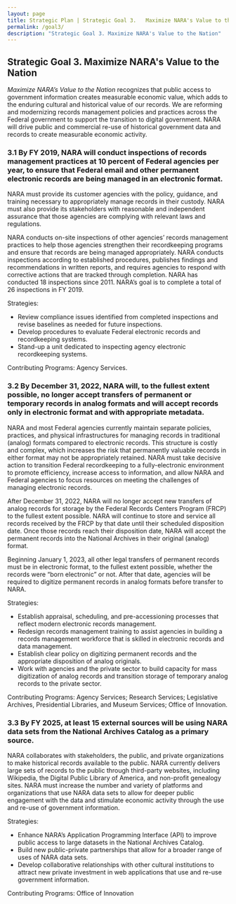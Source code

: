 ```yaml
---
layout: page
title: Strategic Plan | Strategic Goal 3.	Maximize NARA's Value to the Nation
permalink: /goal3/
description: "Strategic Goal 3.	Maximize NARA's Value to the Nation"
---
```


## Strategic Goal 3.	Maximize NARA's Value to the Nation

*Maximize NARA’s Value to the Nation* recognizes that public access to government information creates measurable economic value, which adds to the enduring cultural and historical value of our records. We are reforming and modernizing records management policies and practices across the Federal government to support the transition to digital government. NARA will drive public and commercial re-use of historical government data and records to create measurable economic activity.

### 3.1	By FY 2019, NARA will conduct inspections of records management practices at 10 percent of Federal agencies per year, to ensure that Federal email and other permanent electronic records are being managed in an electronic format.

NARA must provide its customer agencies with the policy, guidance, and training necessary to appropriately manage records in their custody. NARA must also provide its stakeholders with reasonable and independent assurance that those agencies are complying with relevant laws and regulations.  

NARA conducts on-site inspections of other agencies’ records management practices to help those agencies strengthen their recordkeeping programs and ensure that records are being managed appropriately. NARA conducts inspections according to established procedures, publishes findings and recommendations in written reports, and requires agencies to respond with corrective actions that are tracked through completion. NARA has conducted 18 inspections since 2011. NARA’s goal is to complete a total of 26 inspections in FY 2019. 

Strategies: 
-	Review compliance issues identified from completed inspections and revise baselines as needed for future inspections. 
-	Develop procedures to evaluate Federal electronic records and recordkeeping systems.
-	Stand-up a unit dedicated to inspecting agency electronic recordkeeping systems. 

Contributing Programs: 	Agency Services.


### 3.2	By December 31, 2022, NARA will, to the fullest extent possible, no longer accept transfers of permanent or temporary records in analog formats and will accept records only in electronic format and with appropriate metadata.

NARA and most Federal agencies currently maintain separate policies, practices, and physical infrastructures for managing records in traditional (analog) formats compared to electronic records. This structure is costly and complex, which increases the risk that permanently valuable records in either format may not be appropriately retained. NARA must take decisive action to transition Federal recordkeeping to a fully-electronic environment to promote efficiency, increase access to information, and allow NARA and Federal agencies to focus resources on meeting the challenges of managing electronic records.  

After December 31, 2022, NARA will no longer accept new transfers of analog records for storage by the Federal Records Centers Program (FRCP) to the fullest extent possible. NARA will continue to store and service all records received by the FRCP by that date until their scheduled disposition date. Once those records reach their disposition date, NARA will accept the permanent records into the National Archives in their original (analog) format. 

Beginning January 1, 2023, all other legal transfers of permanent records must be in electronic format, to the fullest extent possible, whether the records were “born electronic” or not. After that date, agencies will be required to digitize permanent records in analog formats before transfer to NARA.

Strategies:
-	Establish appraisal, scheduling, and pre-accessioning processes that reflect modern electronic records management.
-	Redesign records management training to assist agencies in building a records management workforce that is skilled in electronic records and data management.
-	Establish clear policy on digitizing permanent records and the appropriate disposition of analog originals. 
-	Work with agencies and the private sector to build capacity for mass digitization of analog records and transition storage of temporary analog records to the private sector.

Contributing Programs: 	Agency Services; Research Services; Legislative Archives, Presidential Libraries, and Museum Services; Office of Innovation.

### 3.3	By FY 2025, at least 15 external sources will be using NARA data sets from the National Archives Catalog as a primary source. 

NARA collaborates with stakeholders, the public, and private organizations to make historical records available to the public. NARA currently delivers large sets of records to the public through third-party websites, including Wikipedia, the Digital Public Library of America, and non-profit genealogy sites. NARA must increase the number and variety of platforms and organizations that use NARA data sets to allow for deeper public engagement with the data and stimulate economic activity through the use and re-use of government information.

Strategies: 
-	Enhance NARA’s Application Programming Interface (API) to improve public access to large datasets in the National Archives Catalog. 
- Build new public-private partnerships that allow for a broader range of uses of NARA data sets. 
-	Develop collaborative relationships with other cultural institutions to attract new private investment in web applications that use and re-use government information.    

Contributing Programs: 	Office of Innovation


